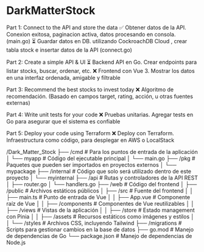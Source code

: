 # DarkMatterStock

Part 1: Connect to the API and store the data
✅ Obtener datos de la API. Conexion exitosa, paginacion activa, datos procesando en consola. (main.go)
⏳ Guardar datos en DB. utilizando CockroachDB Cloud , crear tabla stock e insertar datos de la API (connect.go)

Part 2: Create a simple API & UI
⏳ Backend API en Go. Crear endpoints para listar stocks, buscar, ordenar, etc.
❌ Frontend con Vue 3. Mostrar los datos en una interfaz ordenada, amigable y filtrable

Part 3: Recommend the best stocks to invest today
❌ Algoritmo de recomendación. (Basado en campos target, rating, acción, u otras fuentes externas)

Part 4: Write unit tests for your code
❌ Pruebas unitarias. Agregar tests en Go para asegurar que el sistema es confiable

Part 5: Deploy your code using Terraform
❌ Deploy con Terraform. Infraestructura como código, para desplegar en AWS o LocalStack

/Dark_Matter_Stock
├── /cmd               # Para los puntos de entrada de la aplicación
│   └── myapp         # Código del ejecutable principal
│       └── main.go
├── /pkg               # Paquetes que pueden ser importados en proyectos externos
│   └── mypackage
├── /internal          # Código que solo será utilizado dentro de este proyecto
│   └── myinternal
├── /api               # Rutas y controladores de la API REST
│   ├── router.go
│   └── handlers.go
├── /web               # Código del frontend
│   ├── /public        # Archivos estáticos públicos
│   ├── /src          # Fuente del frontend
│   │   ├── main.ts    # Punto de entrada de Vue
│   │   ├── App.vue    # Componente raíz de Vue
│   │   ├── /components # Componentes de Vue reutilizables
│   │   ├── /views      # Vistas de la aplicación
│   │   ├── /store      # Estado management con Pinia
│   │   ├── /assets     # Recursos estáticos como imágenes y estilos
│   │   └── /styles      # Archivos CSS, incluyendo Tailwind
├── /migrations         # Scripts para gestionar cambios en la base de datos
├── go.mod             # Manejo de dependencias de Go
└── package.json       # Manejo de dependencias de Node.js